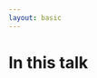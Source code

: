 ```yaml
---
layout: basic
---
```


# In this talk

<div class="w-full h-[470px] flex justify-center items-center">
  <TalkOverviewSvg class="w-[100%]" />
</div>

<!-- dummy only to force the click count on this slide manually -->
<div v-click="8" />

<!--
- with real world example
- with demo
- Which tool for which job?
-->
